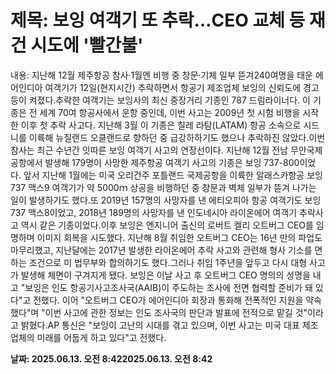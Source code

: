 # **제목: 보잉 여객기 또 추락…CEO 교체 등 재건 시도에 '빨간불'**

  내용: 지난해 12월 제주항공 참사·1월엔 비행 중 창문·기체 일부 뜯겨240여명을 태운 에어인디아 여객기가 12일(현지시간) 추락하면서 항공기 제조업체 보잉의 신뢰도에 경고등이 켜졌다.추락한 여객기는 보잉사의 최신 중장거리 기종인 787 드림라이너다. 이 기종은 전 세계 70여 항공사에서 운항 중인데, 이번 사고는 2009년 첫 시험 비행을 시작한 이후 첫 추락 사고다. 지난해 3월 이 기종은 칠레 라탐(LATAM) 항공 소속으로 시드니를 이륙해 뉴질랜드 오클랜드로 향하던 중 급강하하기도 했으나 추락하진 않았다.이번 참사는 최근 수년간 잇따른 보잉 여객기 사고의 연장선이다. 지난해 12월 전남 무안국제공항에서 발생해 179명이 사망한 제주항공 여객기 사고의 기종은 보잉 737-800이었다. 앞서 지난해 1월에는 미국 오리건주 포틀랜드 국제공항을 이륙한 알래스카항공 보잉 737 맥스9 여객기가 약 5000ｍ 상공을 비행하던 중 창문과 벽체 일부가 뜯겨 나가는 일이 발생하기도 했다.또 2019년 157명의 사망자를 낸 에티오피아 항공 여객기도 보잉 737 맥스8이었고, 2018년 189명의 사망자를 낸 인도네시아 라이온에어 여객기 추락사고 역시 같은 기종이었다.이후 보잉은 엔지니어 출신의 로버트 켈리 오트버그 CEO를 임명하며 이미지 회복을 시도했다. 지난해 8월 취임한 오트버그 CEO는 16년 만의 파업도 마무리했고, 지난달에는 2017년 발생한 라이온에어 추락 사고와 관련해 형사 기소를 면하는 조건으로 미 법무부와 합의하기도 했다.그러나 취임 1주년을 앞두고 다시 대형 사고가 발생해 체면이 구겨지게 됐다. 보잉은 이날 사고 후 오트버그 CEO 명의의 성명을 내고 "보잉은 인도 항공기사고조사국(AAIB)이 주도하는 조사에 전면 협력할 준비가 돼 있다"고 전했다. 이어 "오트버그 CEO가 에어인디아 회장과 통화해 전폭적인 지원을 약속했다"며 "이번 사고에 관한 정보는 인도 조사국의 판단과 발표에 전적으로 맡길 것"이라고 밝혔다.AP 통신은 "보잉이 고난의 시대를 겪고 있으며, 이번 사고는 미국 대표 제조업체의 미래를 어둡게 하고 있다"고 전했다.

  **날짜: 2025.06.13. 오전 8:422025.06.13. 오전 8:42**